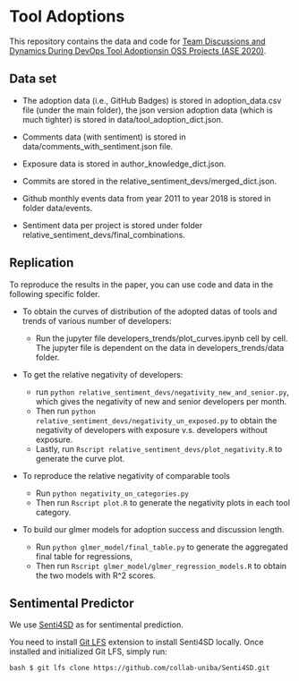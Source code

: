 # Tool Adoptions
This repository contains the data and code for [Team Discussions and Dynamics During DevOps Tool Adoptionsin OSS Projects (ASE 2020)](https://github.com/lkyin/tool_adoptions/blob/master/paper.pdf).

## Data set
- The adoption data (i.e., GitHub Badges) is stored in adoption_data.csv file (under the main folder), the json version adoption data (which is much tighter) is stored in data/tool_adoption_dict.json.

- Comments data (with sentiment) is stored in data/comments_with_sentiment.json file.

- Exposure data is stored in author_knowledge_dict.json.

- Commits are stored in the relative_sentiment_devs/merged_dict.json.

- Github monthly events data from year 2011 to year 2018 is stored in folder data/events.

- Sentiment data per project is stored under folder relative_sentiment_devs/final_combinations.

## Replication
To reproduce the results in the paper, you can use code and data in the following specific folder.

- To obtain the curves of distribution of the adopted datas of tools and trends of various number of developers:
  - Run the jupyter file developers_trends/plot_curves.ipynb cell by cell. The jupyter file is dependent on the data in developers_trends/data folder.

- To get the relative negativity of developers: 
  - run `python relative_sentiment_devs/negativity_new_and_senior.py`, which gives the negativity of new and senior developers per month. 
  - Then run `python relative_sentiment_devs/negativity_un_exposed.py` to obtain the negativity of developers with exposure v.s. developers without exposure. 
  - Lastly, run `Rscript relative_sentiment_devs/plot_negativity.R` to generate the curve plot.

- To reproduce the relative negativity of comparable tools
  - Run `python negativity_on_categories.py`
  - Then run `Rscript plot.R` to generate the negativity plots in each tool category.

- To build our glmer models for adoption success and discussion length. 
  - Run `python glmer_model/final_table.py` to generate the aggregated final table for regressions, 
  - Then run `Rscript glmer_model/glmer_regression_models.R` to obtain the two models with R^2 scores.

## Sentimental Predictor
We use [Senti4SD](https://github.com/collab-uniba/Senti4SD) as for sentimental prediction. 

You need to install [Git LFS](https://git-lfs.github.com) extension to install Senti4SD locally. Once installed and initialized Git LFS, simply run:

```bash $ git lfs clone https://github.com/collab-uniba/Senti4SD.git```





